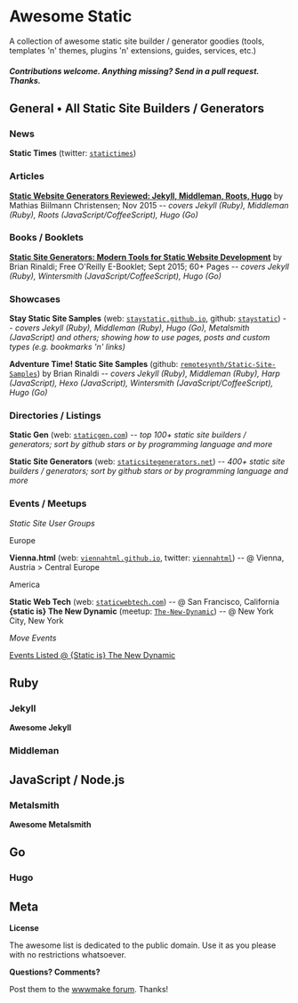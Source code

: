 # Awesome Static

A collection of awesome static site builder / generator goodies (tools, templates 'n' themes, plugins 'n' extensions, guides, services, etc.)

#### _Contributions welcome. Anything missing? Send in a pull request. Thanks._




## General • All Static Site Builders / Generators

### News

**Static Times** (twitter: [`statictimes`](https://twitter.com/statictimes))


### Articles

[**Static Website Generators Reviewed: Jekyll, Middleman, Roots, Hugo**](https://www.smashingmagazine.com/2015/11/static-website-generators-jekyll-middleman-roots-hugo-review)
by Mathias Biilmann Christensen; Nov 2015 -- _covers Jekyll (Ruby), Middleman (Ruby), Roots (JavaScript/CoffeeScript), Hugo (Go)_

### Books / Booklets

[**Static Site Generators: Modern Tools for Static Website Development**](http://www.oreilly.com/web-platform/free/static-site-generators.csp)
by Brian Rinaldi; Free O'Reilly E-Booklet; Sept 2015; 60+ Pages -- _covers Jekyll (Ruby), Wintersmith (JavaScript/CoffeeScript), Hugo (Go)_

### Showcases

**Stay Static Site Samples** (web: [`staystatic.github.io`](http://staystatic.github.io), github: [`staystatic`](https://github.com/staystatic)) -- _covers Jekyll (Ruby), Middleman (Ruby), Hugo (Go), Metalsmith (JavaScript) and others; showing how to use pages, posts and custom types (e.g. bookmarks 'n' links)_

**Adventure Time! Static Site Samples** (github: [`remotesynth/Static-Site-Samples`](https://github.com/remotesynth/Static-Site-Samples))
by Brian Rinaldi -- _covers Jekyll (Ruby), Middleman (Ruby), Harp (JavaScript), Hexo (JavaScript), Wintersmith (JavaScript/CoffeeScript), Hugo (Go)_



### Directories / Listings

**Static Gen** (web: [`staticgen.com`](http://staticgen.com))  -- _top 100+ static site builders / generators; sort by github stars or by programming language and more_

**Static Site Generators** (web: [`staticsitegenerators.net`](https://staticsitegenerators.net))  -- _400+ static site builders / generators; sort by github stars or by programming language and more_


### Events / Meetups

_Static Site User Groups_

Europe

**Vienna.html** (web: [`viennahtml.github.io`](http://viennahtml.github.io), twitter: [`viennahtml`](https://twitter.com/viennahtml)) -- @ Vienna, Austria > Central Europe

America

**Static Web Tech** (web: [`staticwebtech.com`](http://www.staticwebtech.com)) -- @ San Francisco, California  
**{static is} The New Dynamic** (meetup: [`The-New-Dynamic`](http://meetup.com/The-New-Dynamic)) -- @ New York City, New York

_Move Events_

[Events Listed @ {Static is} The New Dynamic](https://www.thenewdynamic.org/events)


## Ruby

### Jekyll

**Awesome Jekyll**

### Middleman


## JavaScript / Node.js

### Metalsmith

**Awesome Metalsmith**


## Go

### Hugo


## Meta

**License**

The awesome list is dedicated to the public domain. Use it as you please with no restrictions whatsoever.

**Questions? Comments?**

Post them to the [wwwmake forum](http://groups.google.com/group/wwwmake). Thanks!
